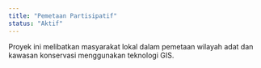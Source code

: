 ```yaml
---
title: "Pemetaan Partisipatif"
status: "Aktif"
---
```


Proyek ini melibatkan masyarakat lokal dalam pemetaan wilayah adat dan kawasan konservasi menggunakan teknologi GIS.